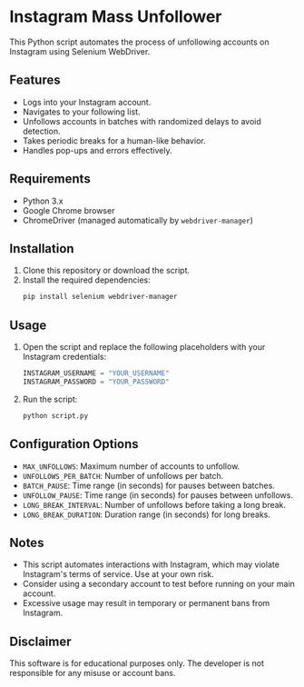 # Instagram Mass Unfollower

This Python script automates the process of unfollowing accounts on Instagram using Selenium WebDriver.

## Features
- Logs into your Instagram account.
- Navigates to your following list.
- Unfollows accounts in batches with randomized delays to avoid detection.
- Takes periodic breaks for a human-like behavior.
- Handles pop-ups and errors effectively.

## Requirements
- Python 3.x
- Google Chrome browser
- ChromeDriver (managed automatically by `webdriver-manager`)

## Installation
1. Clone this repository or download the script.
2. Install the required dependencies:
   ```sh
   pip install selenium webdriver-manager
   ```

## Usage
1. Open the script and replace the following placeholders with your Instagram credentials:
   ```python
   INSTAGRAM_USERNAME = "YOUR_USERNAME"
   INSTAGRAM_PASSWORD = "YOUR_PASSWORD"
   ```
2. Run the script:
   ```sh
   python script.py
   ```

## Configuration Options
- `MAX_UNFOLLOWS`: Maximum number of accounts to unfollow.
- `UNFOLLOWS_PER_BATCH`: Number of unfollows per batch.
- `BATCH_PAUSE`: Time range (in seconds) for pauses between batches.
- `UNFOLLOW_PAUSE`: Time range (in seconds) for pauses between unfollows.
- `LONG_BREAK_INTERVAL`: Number of unfollows before taking a long break.
- `LONG_BREAK_DURATION`: Duration range (in seconds) for long breaks.

## Notes
- This script automates interactions with Instagram, which may violate Instagram's terms of service. Use at your own risk.
- Consider using a secondary account to test before running on your main account.
- Excessive usage may result in temporary or permanent bans from Instagram.

## Disclaimer
This software is for educational purposes only. The developer is not responsible for any misuse or account bans.
